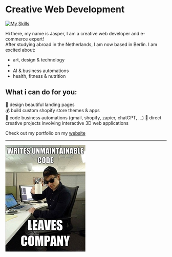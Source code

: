 # Creative Web Development
[![My Skills](https://skillicons.dev/icons?i=js,react,threejs,blender,p5js,photoshop,html,css,tailwind,solidity,r,ableton)](https://skillicons.dev)

Hi there, my name is Jasper, I am a creative web developer and e-commerce expert!  
After studying abroad in the Netherlands, I am now based in Berlin. 
I am excited about:

- art, design & technology
- 
- AI & business automations
- health, fitness & nutrition
  
## What i can do for you:  
  
  🎨 design beautiful landing pages  
  💰 build custom shopify store themes & apps  
  🤖 code business automations (gmail, shopify, zapier, chatGPT, ...)
  📝 direct creative projects involving interactive 3D web applications

Check out my portfolio on my [website](https://dankylabs.com)

---
![programmer humor](code.jpg)
